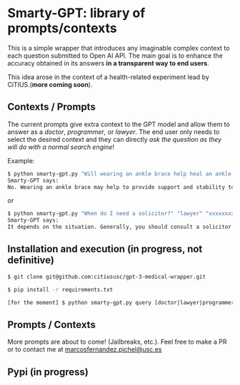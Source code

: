 # Smarty-GPT: library of prompts/contexts

This is a simple wrapper that introduces any imaginable complex context to each question submitted to Open AI API. The main goal is to enhance the accuracy obtained in its answers **in a transparent way to end users**. 

This idea arose in the context of a health-related experiment lead by CiTIUS.(**more coming soon**).

## Contexts / Prompts

The current prompts give extra context to the GPT model and allow them to answer as a *doctor*, *programmer*, or *lawyer*. The end user only needs to select the desired context and they can directly *ask the question as they will do with a normal search engine*!

Example:

```bash
$ python smarty-gpt.py "Will wearing an ankle brace help heal an ankle fracture?" "doctor" "xxxxxxxxxxxxxxxxx"
Smarty-GPT says:
No. Wearing an ankle brace may help to provide support and stability to the ankle while it is healing, but it will not directly help to heal the fracture.
```

or 

```bash
$ python smarty-gpt.py "When do I need a solicitor?" "lawyer" "xxxxxxxxxxxxxxxxxxxxx"
Smarty-GPT says:
It depends on the situation. Generally, you should consult a solicitor if you are involved in a legal dispute, need advice on a legal matter, or need help drafting a legal document. You may also need a solicitor if you are buying or selling a property, making a will, or dealing with a family law matter.
```

## Installation and execution (**in progress, not definitive**)

```bash
$ git clone git@github.com:citiususc/gpt-3-medical-wrapper.git

$ pip install -r requirements.txt

[for the moment] $ python smarty-gpt.py query [doctor|lawyer|programmer] key
```

## Prompts / Contexts

More prompts are about to come! (Jailbreaks, etc.). Feel free to make a PR or to contact me at marcosfernandez.pichel@usc.es



## Pypi (in progress)
